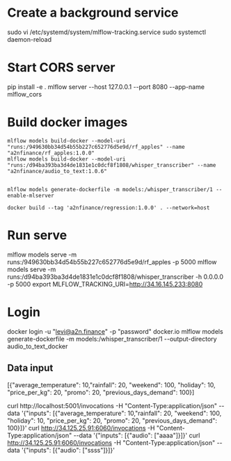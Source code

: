 # Create a background service
sudo vi /etc/systemd/system/mlflow-tracking.service
sudo systemctl daemon-reload
# Start CORS server
pip install -e .
mlflow server --host 127.0.0.1 --port 8080 --app-name mlflow_cors

# Build docker images

```
mlflow models build-docker --model-uri "runs:/949630bb34d54b55b227c652776d5e9d/rf_apples" --name "a2nfinance/rf_apples:1.0.0"
mlflow models build-docker --model-uri "runs:/d94ba393ba3d4de1831e1c0dcf8f1808/whisper_transcriber" --name "a2nfinance/audio_to_text:1.0.6"


mlflow models generate-dockerfile -m models:/whisper_transcriber/1 --enable-mlserver

docker build --tag 'a2nfinance/regression:1.0.0' . --network=host
```
# Run serve

mlflow models serve -m runs:/949630bb34d54b55b227c652776d5e9d/rf_apples -p 5000
mlflow models serve -m runs:/d94ba393ba3d4de1831e1c0dcf8f1808/whisper_transcriber -h 0.0.0.0 -p 5000
export MLFLOW_TRACKING_URI=http://34.16.145.233:8080

# Login 
docker login -u "levi@a2n.finance" -p "password" docker.io
mlflow models generate-dockerfile -m models:/whisper_transcriber/1 --output-directory audio_to_text_docker

## Data input
[{"average_temperature": 10,"rainfall": 20, "weekend": 100, "holiday": 10, "price_per_kg": 20, "promo": 20, "previous_days_demand": 100}]

curl http://localhost:5001/invocations -H "Content-Type:application/json"  --data '{"inputs": [{"average_temperature": 10,"rainfall": 20, "weekend": 100, "holiday": 10, "price_per_kg": 20, "promo": 20, "previous_days_demand": 100}]}'
curl http://34.125.25.91:6060/invocations -H "Content-Type:application/json"  --data '{"inputs": [{"audio": ["aaaa"]}]}'
curl http://34.125.25.91:6060/invocations -H "Content-Type:application/json"  --data '{"inputs": [{"audio": ["ssss"]}]}'